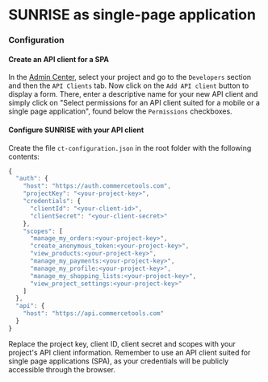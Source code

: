 # SUNRISE as single-page application

### Configuration


#### Create an API client for a SPA
In the [Admin Center](https://admin.commercetools.com/), select your project and go to the `Developers` section and then the `API Clients` tab. Now click on the `Add API client` button to display a form. There, enter a descriptive name for your new API client and simply click on "Select permissions for an API client suited for a mobile or a single page application", found below the `Permissions` checkboxes.  

#### Configure SUNRISE with your API client 

Create the file `ct-configuration.json` in the root folder with the following contents:
```javascript
{
  "auth": {
    "host": "https://auth.commercetools.com",
    "projectKey": "<your-project-key>",
    "credentials": {
      "clientId": "<your-client-id>",
      "clientSecret": "<your-client-secret>"
    },
    "scopes": [
      "manage_my_orders:<your-project-key>",
      "create_anonymous_token:<your-project-key>",
      "view_products:<your-project-key>",
      "manage_my_payments:<your-project-key>",
      "manage_my_profile:<your-project-key>",
      "manage_my_shopping_lists:<your-project-key>",
      "view_project_settings:<your-project-key>"
    ]
  },
  "api": {
    "host": "https://api.commercetools.com"
  }
}

```
Replace the project key, client ID, client secret and scopes with your project's API client information. Remember to use an API client suited for single page applications (SPA), as your credentials will be publicly accessible through the browser.

